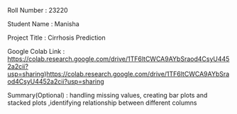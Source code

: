 Roll Number       :   23220

Student Name      :    Manisha

Project Title     :    Cirrhosis Prediction 

Google Colab Link :    https://colab.research.google.com/drive/1TF6ltCWCA9AYbSraod4CsyU4452a2cii?usp=sharing)https://colab.research.google.com/drive/1TF6ltCWCA9AYbSraod4CsyU4452a2cii?usp=sharing 

Summary(Optional) :    handling missing values, creating bar plots and stacked plots ,identifying relationship between different columns 
